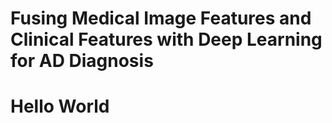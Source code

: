 # Fusing Medical Image Features and Clinical Features with Deep Learning for AD Diagnosis
# Hello World
